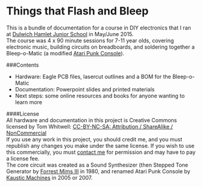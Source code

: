 # Things that Flash and Bleep

This is a bundle of documentation for a course in DIY electronics that I ran at [Dulwich Hamlet Junior School](http://www.dulwichhamletjuniorschool.org.uk/) in May/June 2015.  
The course was 4 x 90 minute sessions for 7-11 year olds, covering electronic music, building circuits on breadboards, and soldering together a Bleep-o-Matic (a modified [Atari Punk Console](https://en.wikipedia.org/wiki/Atari_Punk_Console)). 

###Contents 

- Hardware: Eagle PCB files, lasercut outlines and a BOM for the Bleep-o-Matic  
- Documentation: Powerpoint slides and printed materials 
- Next steps: some online resources and books for anyone wanting to learn more 

####License  
All hardware and documentation in this project is Creative Commons licensed by Tom Whitwell: [CC-BY-NC-SA: Attribution / ShareAlike / NonCommercial](https://creativecommons.org/licenses/by-nc-sa/4.0/)  
If you use any work in this project, you should credit me, and you must republish any changes you make under the same license. If you wish to use this commercially, you must [contact me](mailto:tom.whitwell@gmail.com) for permission and may have to pay a license fee.  
The core circuit was created as a Sound Synthesizer (then Stepped Tone Generator by [Forrest Mims III](http://www.forrestmims.org/) in 1980, and renamed Atari Punk Console by [Kaustic Machines](http://compiler.kaustic.net/machines/apc.html) in 2005 or 2007.  



